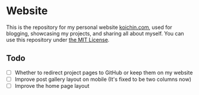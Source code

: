 # Website

This is the repository for my personal website [koichin.com](https://koichin.com), used for blogging, showcasing my projects, and sharing all about myself. You can use this repository under [the MIT License](LICENSE).

## Todo

- [ ] Whether to redirect project pages to GitHub or keep them on my website
- [ ] Improve post gallery layout on mobile (It's fixed to be two columns now)
- [ ] Improve the home page layout
